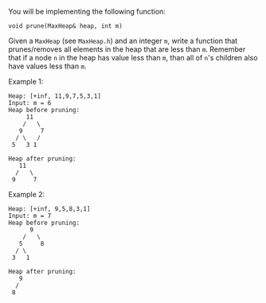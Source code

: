 You will be implementing the following function:

```
void prune(MaxHeap& heap, int m)
```

Given a `MaxHeap` (see `MaxHeap.h`) and an integer `m`, write a function that
prunes/removes all elements in the heap that are less than `m`. Remember that
if a node `n` in the heap has value less than `m`, than all of `n`'s children
also have values less than `m`.

Example 1:
```
Heap: [+inf, 11,9,7,5,3,1]
Input: m = 6
Heap before pruning:
     11
    /   \
   9     7
  / \   /
 5   3 1

Heap after pruning:
   11
  /   \
 9     7
```

Example 2:
```
Heap: [+inf, 9,5,8,3,1]
Input: m = 7
Heap before pruning:
      9
    /   \
   5     8
  / \
 3   1

Heap after pruning:
   9
  /
 8
```
